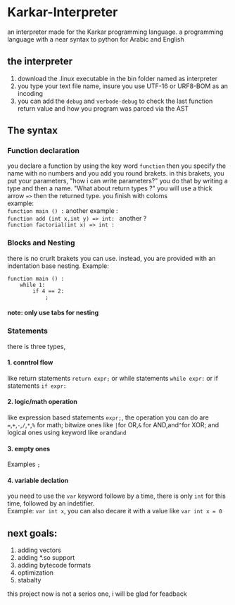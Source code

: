 
# Karkar-Interpreter 
an interpreter made for the Karkar programming language. a programming language with a near syntax to python for Arabic and English

## the interpreter
1. download the .linux executable in the bin folder named as interpreter
2. you type your text file name, insure you use UTF-16 or URF8-BOM as an incoding
3. you can add the `debug` and `verbode-debug` to check the last function return value and how you program was parced via the AST
   
## The syntax
### Function declaration 
you declare a function by using the key word `function`
then you specify the name with no numbers
and you add you round brakets. in this brakets, you put your parameters, "how i can write parameters?" you do that by writing a type and then a name. "What about return types ?" you will use a thick arrow `=>` then the returned type. you finish with coloms<br/>
example:<br/> `function main () :` another example : <br/> `function add (int x,int y) => int: ` another ? <br/> `function factorial(int x) => int :`

### Blocks and Nesting
there is no crurlt brakets you can use. instead, you are provided with an indentation base nesting. Example:
```
function main () :
    while 1:
        if 4 == 2:
            ;
```
#### note: only use tabs for nesting

### Statements
there is three types,
#### 1. conntrol flow 
like return statements `return expr;` or while statements `while expr:` or if statements `if expr:`
#### 2. logic/math operation
like expression based statements `expr;`, the operation you can do are `=`,`+`,`-`,`/`,`*`,`%` for math; bitwize ones like `|`for OR,`&` for AND,and`^`for XOR; and logical ones using keyword like `or`and`and`
#### 3. empty ones
Examples `;`
#### 4. variable declation
you need to use the `var` keyword followe by a time, there is only `int` for this time, followed by an indetifier. <br/> Example: `var int x`, you can also decare it with a value like
 `var int x = 0`


## next goals:
1. adding vectors
2. adding *.so support
3. adding bytecode formats
4. optimization
5. stabalty

this project now is not a serios one, i will be glad for feadback
